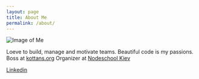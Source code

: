 ```yaml
---
layout: page
title: About Me
permalink: /about/
---
```


![Image of Me](https://media.licdn.com/mpr/mpr/shrinknp_200_200/AAEAAQAAAAAAAAhDAAAAJDI5NjgzZWFkLTk1MzMtNDNhNy05YmM5LWRjMzg3ZTcxM2MxZQ.jpg)

Loeve to build, manage and motivate teams. Beautiful code is my passions. Boss at [kottans.org](http://kottans.org/) Organizer at [Nodeschool Kiev](https://nodeschool.io/kyiv/)

[Linkedin](https://www.linkedin.com/in/suchov)

